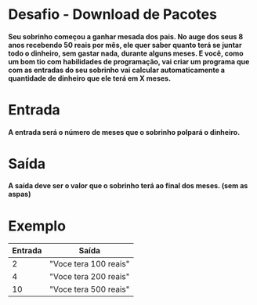 # Desafio - Download de Pacotes

#### Seu sobrinho começou a ganhar mesada dos pais. No auge dos seus 8 anos recebendo 50 reais por mês, ele quer saber quanto terá se juntar todo o dinheiro, sem gastar nada, durante alguns meses. E você, como um bom tio com habilidades de programação, vai criar um programa que com as entradas do seu sobrinho vai calcular automaticamente a quantidade de dinheiro que ele terá em X meses.

# Entrada
#### A entrada será o número de meses que o sobrinho polpará o dinheiro.

# Saída
#### A saída deve ser o valor que o sobrinho terá ao final dos meses. (sem as aspas)

# Exemplo

| Entrada | Saída |
|------- |------ |
| 2 | "Voce tera 100 reais" |
| 4 | "Voce tera 200 reais" |
| 10 | "Voce tera 500 reais"|
